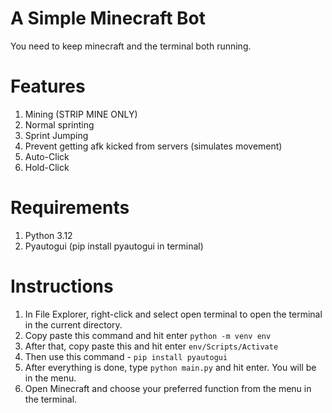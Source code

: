 # A Simple Minecraft Bot

You need to keep minecraft and the terminal both running.

# Features
1. Mining (STRIP MINE ONLY)
2. Normal sprinting
3. Sprint Jumping
4. Prevent getting afk kicked from servers (simulates movement)
5. Auto-Click
6. Hold-Click

# Requirements
1. Python 3.12
2. Pyautogui (pip install pyautogui in terminal)


# Instructions
1. In File Explorer, right-click and select open terminal to open the terminal in the current directory.
2. Copy paste this command and hit enter
`python -m venv env`
3. After that, copy paste this and hit enter
`env/Scripts/Activate`
4. Then use this command - `pip install pyautogui`
5. After everything is done, type `python main.py` and hit enter. You will be in the menu.
6. Open Minecraft and choose your preferred function from the menu in the terminal.
